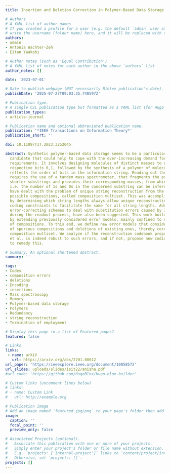 ```yaml
---
title: Insertion and Deletion Correction in Polymer-Based Data Storage

# Authors
# A YAML list of author names
# If you created a profile for a user (e.g. the default `admin` user at `content/authors/admin/`), 
# write the username (folder name) here, and it will be replaced with their full name and linked to their profile.
authors:
- admin
- Antonia Wachter-Zeh
- Eitan Yaakobi

# Author notes (such as 'Equal Contribution')
# A YAML list of notes for each author in the above `authors` list
author_notes: []

date: '2023-07-01'

# Date to publish webpage (NOT necessarily Bibtex publication's date).
publishDate: '2025-07-27T09:03:35.748597Z'

# Publication type.
# A single CSL publication type but formatted as a YAML list (for Hugo requirements).
publication_types:
- article-journal

# Publication name and optional abbreviated publication name.
publication: '*IEEE Transactions on Information Theory*'
publication_short: ''

doi: 10.1109/TIT.2023.3252045

abstract: Synthetic polymer-based data storage seems to be a particularly promising
  candidate that could help to cope with the ever-increasing demand for archival storage
  requirements. It involves designing molecules of distinct masses to represent the
  respective bits 0,1, followed by the synthesis of a polymer of molecular units that
  reflects the order of bits in the information string. Reading out the stored data
  requires the use of a tandem mass spectrometer, that fragments the polymer into
  shorter substrings and provides their corresponding masses, from which the composition,
  i.e. the number of 1s and 0s in the concerned substring can be inferred. Prior works
  have dealt with the problem of unique string reconstruction from the set of all
  possible compositions, called composition multiset. This was accomplished either
  by determining which string lengths always allow unique reconstruction, or by formulating
  coding constraints to facilitate the same for all string lengths. Additionally,
  error-correcting schemes to deal with substitution errors caused by imprecise fragmentation
  during the readout process, have also been suggested. This work builds on this research
  by extending previously considered error models, mainly confined to substitution
  of compositions. To this end, we define new error models that consider insertions
  of spurious compositions and deletions of existing ones, thereby corrupting the
  composition multiset. We analyze if the reconstruction codebook proposed by Pattabiraman
  et al. is indeed robust to such errors, and if not, propose new coding constraints
  to remedy this.

# Summary. An optional shortened abstract.
summary: ''

tags:
- Codes
- composition errors
- deletions
- Encoding
- insertions
- Mass spectroscopy
- Memory
- Polymer-based data storage
- Polymers
- Redundancy
- string reconstruction
- Termination of employment

# Display this page in a list of Featured pages?
featured: false

# Links
links:
 - name: arXiV
   url: https://arxiv.org/abs/2201.08612
url_paper: 'https://ieeexplore.ieee.org/document/10058572'
url_slides: uploads/slides/isit22/anisha.pdf
#url_code: 'https://github.com/HugoBlox/hugo-blox-builder'

# Custom links (uncomment lines below)
# links:
# - name: Custom Link
#   url: http://example.org

# Publication image
# Add an image named `featured.jpg/png` to your page's folder then add a caption below.
image:
  caption: ''
  focal_point: ''
  preview_only: false

# Associated Projects (optional).
#   Associate this publication with one or more of your projects.
#   Simply enter your project's folder or file name without extension.
#   E.g. `projects: ['internal-project']` links to `content/project/internal-project/index.md`.
#   Otherwise, set `projects: []`.
projects: []
---
```


